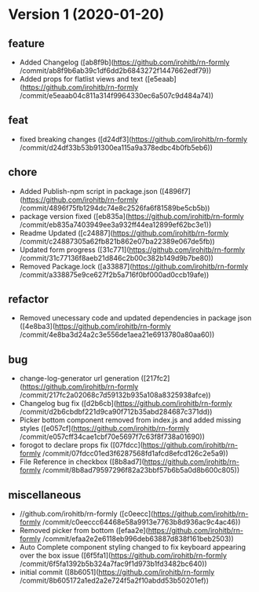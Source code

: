 # Version 1 (2020-01-20)

## feature
*  Added Changelog ([ab8f9b](https://github.com/irohitb/rn-formly
/commit/ab8f9b6ab39c1df6dd2b6843272f1447662edf79))
*  Added props for flatlist views and text ([e5eaab](https://github.com/irohitb/rn-formly
/commit/e5eaab04c811a314f9964330ec6a507c9d484a74))

## feat
*  fixed breaking changes ([d24df3](https://github.com/irohitb/rn-formly
/commit/d24df33b53b91300ea115a9a378edbc4b0fb5eb6))

## chore
*  Added Publish-npm script in package.json ([4896f7](https://github.com/irohitb/rn-formly
/commit/4896f75fb1294dc74e8c2526fa6f81589be5cb5b))
*  package version fixed ([eb835a](https://github.com/irohitb/rn-formly
/commit/eb835a7403949ee3a932ff44ea12899ef62bc3e1))
*  Readme Updated ([c24887](https://github.com/irohitb/rn-formly
/commit/c24887305a62fb821b862e07ba22389e067de5fb))
*  Updated form progress ([31c771](https://github.com/irohitb/rn-formly
/commit/31c77136f8aeb21d846c2b00c382b149d9b7be80))
*  Removed Package.lock ([a33887](https://github.com/irohitb/rn-formly
/commit/a338875e9ce627f2b5a716f0bf000ad0ccb19afe))

## refactor
*  Removed unecessary code and updated dependencies in package json ([4e8ba3](https://github.com/irohitb/rn-formly
/commit/4e8ba3d24a2c3e556de1aea21e6913780a80aa60))

## bug
*  change-log-generator url generation ([217fc2](https://github.com/irohitb/rn-formly
/commit/217fc2a02068c7d59132b935a108a8325938afce))
*  Changelog bug fix ([d2b6cb](https://github.com/irohitb/rn-formly
/commit/d2b6cbdbf221d9ca90f712b35abd284687c371dd))
*  Picker bottom  component removed from index.js and added missing styles ([e057cf](https://github.com/irohitb/rn-formly
/commit/e057cff34cae1cbf70e5697f7c63f8f738a01690))
*  forogot to declare props fix ([07fdcc](https://github.com/irohitb/rn-formly
/commit/07fdcc01ed3f6287568fd1afcd8efcd126c2e5a9))
*  File Reference in checkbox ([8b8ad7](https://github.com/irohitb/rn-formly
/commit/8b8ad79597296f82a23bbf57b6b5a0d8b600c805))

## miscellaneous
* //github.com/irohitb/rn-formly ([c0eecc](https://github.com/irohitb/rn-formly
/commit/c0eeccc64468e58a9913e7763b8d936ac9c4ac46))
*  Removed picker from bottom ([efaa2e](https://github.com/irohitb/rn-formly
/commit/efaa2e2e6118eb996deb63887d838f161beb2503))
*  Auto Complete component styling changed to fix keyboard appearing over the box issue ([6f5fa1](https://github.com/irohitb/rn-formly
/commit/6f5fa1392b5b324a7fac9f1d973b1fd3482bc640))
* initial commit ([8b6051](https://github.com/irohitb/rn-formly
/commit/8b605172a1ed2a2e724f5a2f10abdd53b50201ef))

